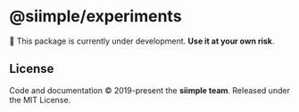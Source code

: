 # @siimple/experiments

:construction: This package is currently under development. **Use it at your own risk**.



## License 

Code and documentation &copy; 2019-present the **siimple team**. Released under the MIT License.


